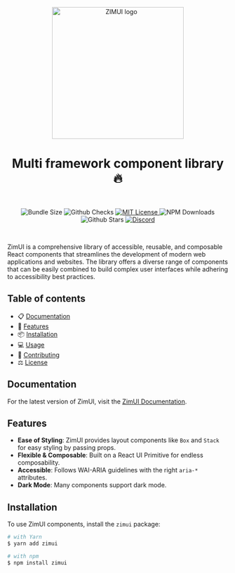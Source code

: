 <p align="center">
  <a href="https://github.com/XfinityPros/zimui">
    <img src="https://github.com/XfinityPros/zimui/main/media/logo-colored@2x.png?raw=true" alt="ZIMUI logo" width="300" />
  </a>
</p>

<h1 align="center">Multi framework component library 🔥</h1>

<br />

<p align="center">
  <img alt="Bundle Size" src="https://badgen.net/bundlephobia/minzip/zimui"/>
  <img alt="Github Checks" src="https://badgen.net/github/checks/your-username/zimui/main"/>
  <a href="https://github.com/your-username/zimui/blob/main/LICENSE">
    <img alt="MIT License" src="https://img.shields.io/github/license/your-username/zimui"/>
  </a>
  <img alt="NPM Downloads" src="https://img.shields.io/npm/dm/zimui.svg?style=flat"/>
  <img alt="Github Stars" src="https://badgen.net/github/stars/your-username/zimui" />
  <a href="https://discord.gg/your-discord-link">
    <img alt="Discord" src="https://img.shields.io/discord/your-discord-id.svg?label=&logo=discord&logoColor=ffffff&color=7389D8&labelColor=6A7EC2" />
  </a>
</p>

<br />

ZimUI is a comprehensive library of accessible, reusable, and composable React components that streamlines the development of modern web applications and websites. The library offers a diverse range of components that can be easily combined to build complex user interfaces while adhering to accessibility best practices.

## Table of contents

- 📋 [Documentation](#documentation)
- 🚀 [Features](#features)
- 📦 [Installation](#installation)
- 💻 [Usage](#usage)
- 📝 [Contributing](#contributing)
- ⚖️ [License](#license)

## Documentation

For the latest version of ZimUI, visit the [ZimUI Documentation](https://zimui.docs).

## Features

- **Ease of Styling**: ZimUI provides layout components like `Box` and `Stack` for easy styling by passing props.
- **Flexible & Composable**: Built on a React UI Primitive for endless composability.
- **Accessible**: Follows WAI-ARIA guidelines with the right `aria-*` attributes.
- **Dark Mode**: Many components support dark mode.

## Installation

To use ZimUI components, install the `zimui` package:

```sh
# with Yarn
$ yarn add zimui

# with npm
$ npm install zimui
